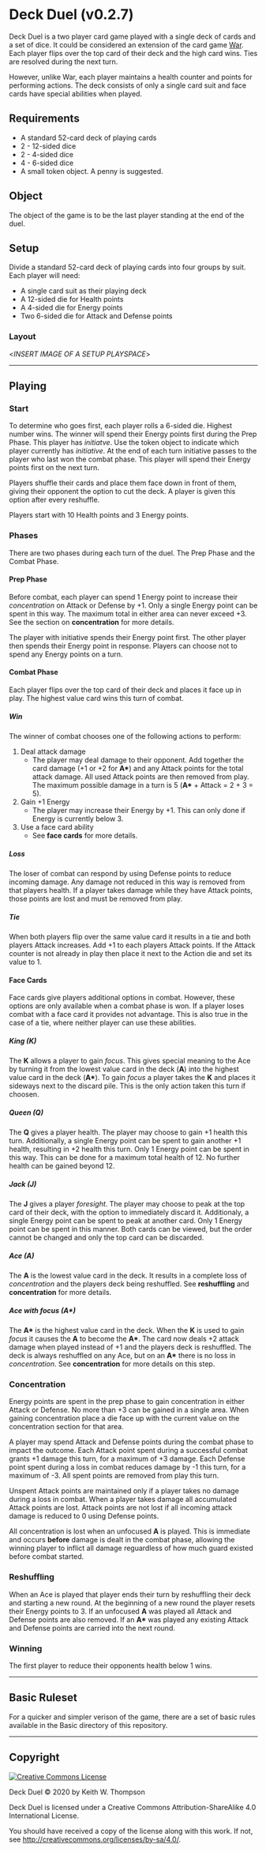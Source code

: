 # Deck Duel (v0.2.7)

Deck Duel is a two player card game played with a single deck of cards and a set of dice. It could be considered an extension of the card game [War](https://en.wikipedia.org/wiki/War_%28card_game%29). Each player flips over the top card of their deck and the high card wins. Ties are resolved during the next turn.

However, unlike War, each player maintains a health counter and points for performing actions. The deck consists of only a single card suit and face cards have special abilities when played.

## Requirements

- A standard 52-card deck of playing cards
- 2 - 12-sided dice
- 2 - 4-sided dice
- 4 - 6-sided dice
- A small token object. A penny is suggested.

## Object

The object of the game is to be the last player standing at the end of the duel.

## Setup

Divide a standard 52-card deck of playing cards into four groups by suit.
Each player will need:

- A single card suit as their playing deck
- A 12-sided die for Health points
- A 4-sided die for Energy points
- Two 6-sided die for Attack and Defense points

### Layout

<*INSERT IMAGE OF A SETUP PLAYSPACE*>

---

## Playing

### Start

To determine who goes first, each player rolls a 6-sided die. Highest number wins. The winner will spend their Energy points first during the Prep Phase. This player has *initiatve*. Use the token object to indicate which player currently has *initiative*. At the end of each turn initiative passes to the player who last won the combat phase. This player will spend their Energy points first on the next turn.

Players shuffle their cards and place them face down in front of them, giving their opponent the option to cut the deck. A player is given this option after every reshuffle.

Players start with 10 Health points and 3 Energy points.

### Phases

There are two phases during each turn of the duel. The Prep Phase and the Combat Phase.

#### Prep Phase

Before combat, each player can spend 1 Energy point to increase their *concentration* on Attack or Defense by +1. Only a single Energy point can be spent in this way. The maximum total in either area can never exceed +3. See the section on **concentration** for more details.

The player with initiative spends their Energy point first. The other player then spends their Energy point in response. Players can choose not to spend any Energy points on a turn.

#### Combat Phase

Each player flips over the top card of their deck and places it face up in play. The highest value card wins this turn of combat.

##### Win

The winner of combat chooses one of the following actions to perform:

1. Deal attack damage
   - The player may deal damage to their opponent. Add together the card damage (+1 or +2 for **A\***) and any Attack points for the total attack damage. All used Attack points are then removed from play. The maximum possible damage in a turn is 5 (**A\*** + Attack = 2 + 3 = 5).
2. Gain +1 Energy
   - The player may increase their Energy by +1. This can only done if Energy is currently below 3.
3. Use a face card ability
   - See **face cards** for more details.

##### Loss

The loser of combat can respond by using Defense points to reduce incoming damage. Any damage not reduced in this way is removed from that players health. If a player takes damage while they have Attack points, those points are lost and must be removed from play.

##### Tie

When both players flip over the same value card it results in a tie and both players Attack increases. Add +1 to each players Attack points. If the Attack counter is not already in play then place it next to the Action die and set its value to 1.

#### Face Cards

Face cards give players additional options in combat. However, these options are only available when a combat phase is won. If a player loses combat with a face card it provides not advantage. This is also true in the case of a tie, where neither player can use these abilities.

##### King (**K**)

The **K** allows a player to gain *focus*. This gives special meaning to the Ace by turning it from the lowest value card in the deck (**A**) into the highest value card in the deck (**A\***). To gain *focus* a player takes the **K** and places it sideways next to the discard pile. This is the only action taken this turn if choosen.

##### Queen (**Q**)

The **Q** gives a player health. The player may choose to gain +1 health this turn. Additionally, a single Energy point can be spent to gain another +1 health, resulting in +2 health this turn. Only 1 Energy point can be spent in this way. This can be done for a maximum total health of 12. No further health can be gained beyond 12.

##### Jack (**J**)

The **J** gives a player *foresight*. The player may choose to peak at the top card of their deck, with the option to immediately discard it. Additionaly, a single Energy point can be spent to peak at another card. Only 1 Energy point can be spent in this manner. Both cards can be viewed, but the order cannot be changed and only the top card can be discarded.

##### Ace (**A**)

The **A** is the lowest value card in the deck. It results in a complete loss of *concentration* and the players deck being reshuffled. See **reshuffling** and **concentration** for more details.

##### Ace with focus (**A\***)

The **A\*** is the highest value card in the deck. When the **K** is used to gain *focus* it causes the **A** to become the **A\***. The card now deals +2 attack damage when played instead of +1 and the players deck is reshuffled. The deck is always reshuffled on any Ace, but on an **A\*** there is no loss in *concentration*. See **concentration** for more details on this step.

### Concentration

Energy points are spent in the prep phase to gain concentration in either Attack or Defense. No more than +3 can be gained in a single area. When gaining concentration place a die face up with the current value on the concentration section for that area.

A player may spend Attack and Defense points during the combat phase to impact the outcome. Each Attack point spent during a successful combat grants +1 damage this turn, for a maximum of +3 damage. Each Defense point spent during a loss in combat reduces damage by -1 this turn, for a maximum of -3. All spent points are removed from play this turn.

Unspent Attack points are maintained only if a player takes no damage during a loss in combat. When a player takes damage all accumulated Attack points are lost. Attack points are not lost if all incoming attack damage is reduced to 0 using Defense points.

All concentration is lost when an unfocused **A** is played. This is immediate and occurs **before** damage is dealt in the combat phase, allowing the winning player to inflict all damage reguardless of how much guard existed before combat started.

### Reshuffling

When an Ace is played that player ends their turn by reshuffling their deck and starting a new round. At the beginning of a new round the player resets their Energy points to 3. If an unfocused **A** was played all Attack and Defense points are also removed. If an **A\*** was played any existing Attack and Defense points are carried into the next round.

### Winning

The first player to reduce their opponents health below 1 wins.

---

## Basic Ruleset

For a quicker and simpler verison of the game, there are a set of basic rules available in the Basic directory of this repository.

---

## Copyright

<a rel="license" href="http://creativecommons.org/licenses/by-sa/4.0/"><img alt="Creative Commons License" style="border-width:0" src="https://i.creativecommons.org/l/by-sa/4.0/88x31.png" /></a>

Deck Duel © 2020 by Keith W. Thompson

Deck Duel is licensed under a
Creative Commons Attribution-ShareAlike 4.0 International License.

You should have received a copy of the license along with this work. If not, see <http://creativecommons.org/licenses/by-sa/4.0/>.
